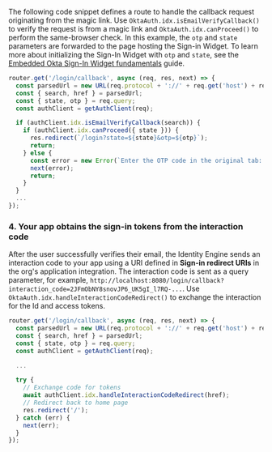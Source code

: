 The following code snippet defines a route to handle the callback request originating from the magic link. Use `OktaAuth.idx.isEmailVerifyCallback()` to verify the request is from a magic link and `OktaAuth.idx.canProceed()` to perform the same-browser check. In this example, the `otp` and `state` parameters are forwarded to the page hosting the Sign-in Widget. To learn more about initializing the Sign-In Widget with `otp` and `state`, see the [Embedded Okta Sign-In Widget fundamentals](docs/guides/embedded-siw/main/) guide.

```javascript
router.get('/login/callback', async (req, res, next) => {
  const parsedUrl = new URL(req.protocol + '://' + req.get('host') + req.originalUrl);
  const { search, href } = parsedUrl;
  const { state, otp } = req.query;
  const authClient = getAuthClient(req);

  if (authClient.idx.isEmailVerifyCallback(search)) {
    if (authClient.idx.canProceed({ state })) {
      res.redirect(`/login?state=${state}&otp=${otp}`);
      return;
    } else {
      const error = new Error(`Enter the OTP code in the original tab: ${otp}`);
      next(error);
      return;
    }
  }
  ...
});
```

### 4. Your app obtains the sign-in tokens from the interaction code

After the user successfully verifies their email, the Identity Engine sends an interaction code to your app using a URI defined in **Sign-in redirect URIs** in the org's application integration. The interaction code is sent as a query parameter, for example, `http://localhost:8080/login/callback?interaction_code=2JFmObNY8snovJP6_UK5gI_l7RQ-...`. Use `OktaAuth.idx.handleInteractionCodeRedirect()` to exchange the interaction for the Id and access tokens.

```javascript
router.get('/login/callback', async (req, res, next) => {
  const parsedUrl = new URL(req.protocol + '://' + req.get('host') + req.originalUrl);
  const { search, href } = parsedUrl;
  const { state, otp } = req.query;
  const authClient = getAuthClient(req);

  ...

  try {
    // Exchange code for tokens
    await authClient.idx.handleInteractionCodeRedirect(href);
    // Redirect back to home page
    res.redirect('/');
  } catch (err) {
    next(err);
  }
});

```
